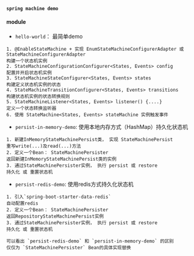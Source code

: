 #### `spring machine demo `

#### module
- `hello-world`： 最简单demo
```
1. @EnableStateMachine + 实现 EnumStateMachineConfigurerAdapter 或 StateMachineConfigurerAdapter
构建一个状态机实例
2. StateMachineConfigurationConfigurer<States, Events> config
配置并开启状态机实例
3. StateMachineStateConfigurer<States, Events> states 
构建定义状态机实例的状态
4. StateMachineTransitionConfigurer<States, Events> transitions 
构建状态机实例的状态转换规则
5. StateMachineListener<States, Events> listener() {....}
定义一个状态转换监听器
6. 使用 StateMachine<States, Events> stateMachine 实例触发事件
```


- `persist-in-memory-demo`: 使用本地内存方式（HashMap）持久化状态机
```
1. 新建InMemoryStateMachinePersist类， 实现 StateMachinePersist
重写write(...)及read(...)方法
2. 定义一个Bean： StateMachinePersister
返回新建InMemoryStateMachinePersist类的实例
3. 通过StateMachinePersister实例， 执行 persist 或 restore 
持久化 或 重置状态机
```

- `persist-redis-demo`: 使用redis方式持久化状态机
```aidl
1. 引入`spring-boot-starter-data-redis`
自动配置redis
2. 定义一个Bean： StateMachinePersister
返回RepositoryStateMachinePersist实例
3. 通过StateMachinePersister实例， 执行 persist 或 restore 
持久化 或 重置状态机

可以看出 `persist-redis-demo` 和 `persist-in-memory-demo` 的区别
仅仅为 `StateMachinePersister` Bean的具体实现替换
```